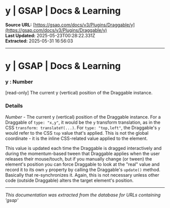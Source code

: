 # y | GSAP | Docs & Learning

**Source URL:** [https://gsap.com/docs/v3/Plugins/Draggable/y](https://gsap.com/docs/v3/Plugins/Draggable/y)  
**Last Updated:** 2025-05-23T00:28:22.331Z  
**Extracted:** 2025-05-31 16:56:03

---

# y | GSAP | Docs & Learning

### y : Number

\[read-only\] The current y (vertical) position of the Draggable instance.

### Details[​](#details "Direct link to Details")

_Number_ - The current y (vertical) position of the Draggable instance. For a Draggable of `type: "x,y"`, it would be the `y` transform translation, as in the CSS `transform: translateY(...)`. For `type: "top,left"`, the Draggable's `y` would refer to the CSS `top` value that's applied. This is not the global coordinate - it is the inline CSS-related value applied to the element.

This value is updated each time the Draggable is dragged interactively and during the momentum-based tween that Draggable applies when the user releases their mouse/touch, but if you manually change (or tween) the element's position you can force Draggable to look at the "real" value and record it to its own `y` property by calling the Draggable's `update()` method. Basically that re-synchronizes it. Again, this is not necessary unless other code (outside Draggable) alters the target element's position.

---

*This documentation was extracted from the database for URLs containing 'gsap'*
